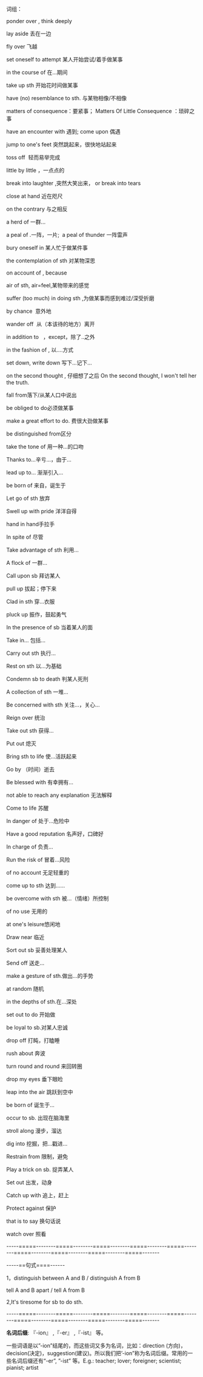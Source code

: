 词组：

ponder over , think deeply

lay aside 丢在一边

fly over 飞越

set oneself to attempt  某人开始尝试/着手做某事

in the course of  在...期间

take up sth 开始花时间做某事

have (no) resemblance to sth. 与某物相像/不相像

matters of consequence：要紧事； Matters Of Little Consequence ：琐碎之事

have an encounter with 遇到; come upon 偶遇

jump to one's feet 突然跳起来，很快地站起来

toss off  轻而易举完成

little by little ，一点点的

break into laughter ,突然大笑出来， or  break into tears

close at hand 近在咫尺

on the contrary 与之相反

a herd of 一群…

a peal of .一阵，一片;  a peal of thunder 一阵雷声

bury oneself in 某人忙于做某件事

the contemplation of sth 对某物深思

on account of  , because

air of sth, air=feel,某物带来的感觉

suffer (too much) in doing sth  ,为做某事而感到难过/深受折磨

by chance  意外地

wander off  从（本该待的地方）离开

in addition to   ，except，除了..之外

in the fashion of , 以....方式

set down, write down  写下...记下...

on the second thought ,   仔细想了之后  On the second thought, I won't tell her the truth.

fall from落下/从某人口中说出

be obliged to do必须做某事

make a great effort to do. 费很大劲做某事

be distinguished from区分

take the tone of 用一种…的口吻

Thanks to…辛亏…，由于…

lead up to... 渐渐引入...

be born of 来自，诞生于

Let go of sth 放弃

Swell up with pride 洋洋自得

hand in hand手拉手

In spite of 尽管

Take advantage of sth 利用…

A flock of 一群…

Call upon sb 拜访某人

pull up 拔起；停下来

Clad in sth 穿…衣服

pluck up 振作，鼓起勇气

In the presence of sb 当着某人的面

Take in… 包括…

Carry out sth 执行…

Rest on sth 以…为基础

Condemn sb to death 判某人死刑

A collection of sth 一堆…

Be concerned with sth 关注…，关心…

Reign over 统治

Take out sth 获得…

Put out 熄灭

Bring sth to life 使…活跃起来

Go by （时间）逝去

Be blessed with 有幸拥有…

 not able to reach any explanation 无法解释

Come to life 苏醒

In danger of 处于…危险中

Have a good reputation 名声好，口碑好

In charge of 负责…

Run the risk of 冒着…风险

of no account 无足轻重的

come up to sth 达到……

be overcome with sth 被…（情绪）所控制

of no use 无用的

at one's leisure悠闲地

Draw near 临近

Sort out sb 妥善处理某人

Send off 送走…

make a gesture of sth.做出...的手势

at random 随机

in the depths of sth.在...深处

set out to do 开始做

be loyal to sb.对某人忠诚

drop off 打盹，打瞌睡

rush about 奔波

turn round and round 来回转圈

drop my eyes 垂下眼睑

leap into the air 跳跃到空中

be born of 诞生于…

occur to sb. 出现在脑海里

stroll along 漫步，溜达

dig into 挖掘，把…戳进…

Restrain from 限制，避免

Play a trick on sb. 捉弄某人

Set out 出发，动身

Catch up with 追上，赶上

Protect against 保护

that is to say 换句话说

watch over 照看



-----=====--------=====--------=====--------=====--------=====--------=====--------=====--------=====--------=====-------

-----==句式====------

1，distinguish between A and B / distinguish A from B

   tell A and B apart  / tell A from B
   
2,It's tiresome for sb to do sth.



-----=====--------=====--------=====--------=====--------=====--------=====--------=====--------=====--------=====-------

**名词后缀**: 『-ion』 ,『-er』 ,『-ist』 等。

一些词语是以”-ion”结尾的，而这些词又多为名词，比如：direction (方向)，decision(决定)，suggestion(建议)。所以我们把’-ion”称为名词后缀。常用的一些名词后缀还有“-er”, ”-ist” 等。E.g.: teacher; lover; foreigner; scientist; pianist; artist
